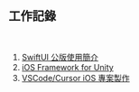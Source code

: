 ## 工作記錄

<br />

1. [SwiftUI 公版使用簡介](document/1/README.md)
2. [iOS Framework for Unity](document/2/README.md)
3. [VSCode/Cursor iOS 專案製作](document/3/README.md)
